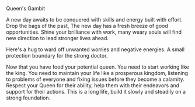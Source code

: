 Queen's Gambit 

A new day awaits to be conquered with skills and energy built with effort. 
Drop the bags of the past, 
The new day has a fresh breeze of good opportunities. 
Shine your brilliance with work,  many weary souls will find new direction to lead stronger lives ahead.

Here's a hug to ward off unwanted worries and negative energies. A small protection boundary for the strong doctor.

Now that you have food your potential queen. 
You need to start working like the king.
You need to maintain your life like a prosperous kingdom, listening to problems of everyone and fixing issues before they become a calamity. Respect your Queen for their ability, help them with their endeavors and support for their actions. 
This is a long life, build it slowly and steadily on a strong foundation. 